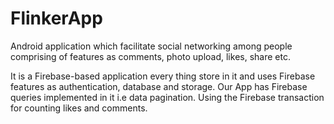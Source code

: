 # FlinkerApp
<p>Android application which facilitate social networking among people comprising of features as comments, photo upload, likes, share etc.</p>
<p>It is a Firebase-based application every thing store in it and uses Firebase features as authentication, database and storage. Our App has 
Firebase queries implemented in it i.e data pagination. Using the Firebase transaction for counting likes and comments.</p>
